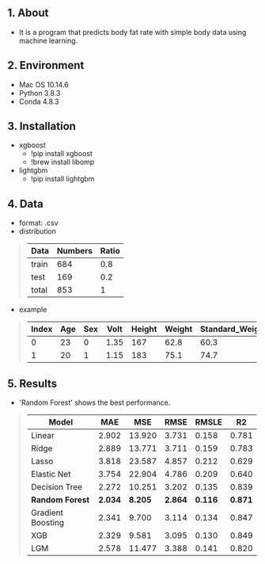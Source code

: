 ## 1. About
- It is a program that predicts body fat rate with simple body data using machine learning.

## 2. Environment
- Mac OS 10.14.6
- Python 3.8.3
- Conda 4.8.3

## 3. Installation
- xgboost<br/>
    - !pip install xgboost<br/>
    - !brew install libomp
- lightgbm<br/>
    - !pip install lightgbm

## 4. Data
- format: .csv<br/>
- distribution<br/> 
> |Data|Numbers|Ratio|
> |---|---|---|
> |train|684|0.8|
> |test|169|0.2|
> |total|853|1|<br/>
- example<br/>
> |Index|Age|Sex|Volt|Height|Weight|Standard_Weight|Body_Fat_Rate|
> |---|---|---|---|---|---|---|---|
> |0|23|0|1.35|167|62.8|60.3|31.9
> |1|20|1|1.15|183|75.1|74.7|12.6

## 5. Results
- 'Random Forest' shows the best performance.<br/>
> |Model|MAE|MSE|RMSE|RMSLE|R2|
> |---|---|---|---|---|---|
> |Linear|2.902|13.920|3.731|0.158|0.781|
> |Ridge|2.889|13.771|3.711|0.159|0.783|
> |Lasso|3.818|23.587|4.857|0.212|0.629|
> |Elastic Net|3.754|22.904|4.786|0.209|0.640|
> |Decision Tree|2.272|10.251|3.202|0.135|0.839|
> |**Random Forest**|**2.034**|**8.205**|**2.864**|**0.116**|**0.871**|
> |Gradient Boosting|2.341|9.700|3.114|0.134|0.847|
> |XGB|2.329|9.581|3.095|0.130|0.849|
> |LGM|2.578|11.477|3.388|0.141|0.820|